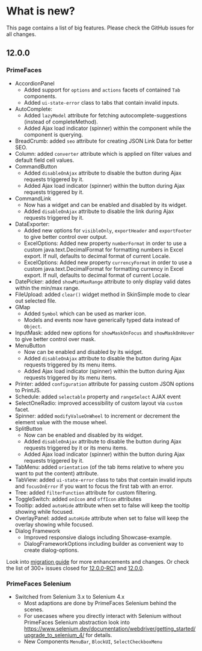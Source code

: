 # What is new?

This page contains a list of big features. Please check the GitHub issues for all changes.

## 12.0.0

### PrimeFaces

* AccordionPanel
  * Added support for `options` and `actions` facets of contained `Tab` components.
  * Added `ui-state-error` class to tabs that contain invalid inputs.
* AutoComplete:
  * Added `lazyModel` attribute for fetching autocomplete-suggestions (instead of completeMethod).
  * Added Ajax load indicator (spinner) within the component while the component is querying.
* BreadCrumb: added `seo` attribute for creating JSON Link Data for better SEO.
* Column: added `converter` attribute which is applied on filter values and default field cell values.
* CommandButton
  * Added `disableOnAjax` attribute to disable the button during Ajax requests triggered by it.
  * Added Ajax load indicator (spinner) within the button during Ajax requests triggered by it.
* CommandLink
  * Now has a widget and can be enabled and disabled by its widget.
  * Added `disableOnAjax` attribute to disable the link during Ajax requests triggered by it.
* DataExporter:
  * Added new options for `visibleOnly`, `exportHeader` and `exportFooter` to give better control over output. 
  * ExcelOptions: Added new property `numberFormat` in order to use a custom java.text.DecimalFormat for formatting numbers in Excel export. If null, defaults to decimal format of current Locale.
  * ExcelOptions: Added new property `currencyFormat` in order to use a custom java.text.DecimalFormat for formatting currency in Excel export. If null, defaults to decimal format of current Locale.
* DatePicker: added `showMinMaxRange` attribute to only display valid dates within the min/max range.
* FileUpload: added `clear()` widget method in SkinSimple mode to clear out selected file.
* GMap
  * Added `Symbol` which can be used as marker icon.
  * Models and events now have generically typed data instead of `Object`.
* InputMask: added new options for `showMaskOnFocus` and `showMaskOnHover` to give better control over mask.
* MenuButton
  * Now can be enabled and disabled by its widget.
  * Added `disableOnAjax` attribute to disable the button during Ajax requests triggered by its menu items.
  * Added Ajax load indicator (spinner) within the button during Ajax requests triggered by its menu items.
* Printer: added `configuration` attribute for passing custom JSON options to PrintJS.
* Schedule: added `selectable` property and `rangeSelect` AJAX event
* SelectOneRadio: improved accessibility of custom layout via `custom` facet.
* Spinner: added `modifyValueOnWheel` to increment or decrement the element value with the mouse wheel.
* SplitButton
  * Now can be enabled and disabled by its widget.
  * Added `disableOnAjax` attribute to disable the button during Ajax requests triggered by it or its menu items.
  * Added Ajax load indicator (spinner) within the button during Ajax requests triggered by it.
* TabMenu: added `orientation` (of the tab items relative to where you want to put the content) attribute.
* TabView: added `ui-state-error` class to tabs that contain invalid inputs and `focusOnError` if you want to focus the first tab with an error.
* Tree: added `filterFunction` attribute for custom filtering.
* ToggleSwitch: added `onIcon` and `offIcon` attributes
* Tooltip: added `autoHide` attribute when set to false will keep the tooltip showing while focused.
* OverlayPanel: added `autoHide` attribute when set to false will keep the overlay showing while focused.
* Dialog Framework
  * Improved responsive dialogs including Showcase-example.
  * DialogFrameworkOptions including builder as convenient way to create dialog-options.

Look into [migration guide](https://primefaces.github.io/primefaces/12_0_0/#/../migrationguide/12_0_0) for more enhancements and changes.
Or check the list of 300+ issues closed for
[12.0.0-RC1](https://github.com/primefaces/primefaces/issues?q=is%3Aclosed+milestone%3A12.0.0-RC1)
and [12.0.0](https://github.com/primefaces/primefaces/issues?q=is%3Aclosed+milestone%3A12.0.0).

### PrimeFaces Selenium 

* Switched from Selenium 3.x to Selenium 4.x
  * Most adaptions are done by PrimeFaces Selenium behind the scenes.
  * For usecases where you directly interact with Selenium without PrimeFaces Selenium abstraction look into https://www.selenium.dev/documentation/webdriver/getting_started/upgrade_to_selenium_4/ for details.
  * New Components `MenuBar`, `BlockUI`, `SelectCheckboxMenu`
